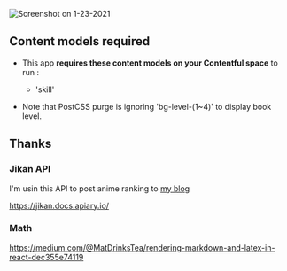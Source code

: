 ![Screenshot on 1-23-2021](https://github.com/and0ry0/andoryocom/blob/main/screenshots/2021-1-23.png?raw=true)

## Content models required

* This app  **requires these content models on your Contentful space** to run :
  * 'skill'

* Note that PostCSS purge is ignoring 'bg-level-(1~4)' to display book level.

## Thanks

### Jikan API

I'm usin this API to post anime ranking to [my blog](https://blog.andoryo.com)

https://jikan.docs.apiary.io/
### Math

https://medium.com/@MatDrinksTea/rendering-markdown-and-latex-in-react-dec355e74119
